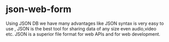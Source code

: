 # json-web-form
Using JSON DB we have many advantages like JSON syntax is very easy to use , JSON is the best tool for sharing data of any size even audio,video etc. JSON is a superior file format for web APIs and for web development.
